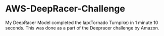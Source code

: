# AWS-DeepRacer-Challenge

My DeepRacer Model completed the lap(Tornado Turnpike) in 1 minute 10 seconds. This was done as a part of the Deepracer challenge by Amazon.
